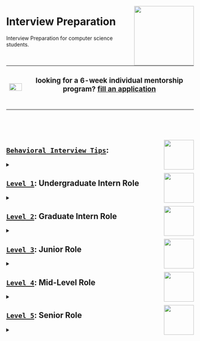 <a href="/README.md"><img align="right" width="160" src="/logos/interview-preparation.png"></img></a>

# Interview Preparation
Interview Preparation for computer science students.

<table>
    <tbody>
<tr>
<td align="center" width="10%"><a href="https://github.com/cs-MohamedAyman/cs-MohamedAyman/blob/master/mentorship-programs/README.md"><img src="https://github.com/cs-MohamedAyman/cs-MohamedAyman/blob/master/repos-icons/announcement.png" width="100%"></img></a></td>
<td align="center" width="90%"><h3>looking for a 6-week individual mentorship program? <a href="https://github.com/cs-MohamedAyman/cs-MohamedAyman/blob/master/mentorship-programs/README.md">fill an application</a></h3><br></td>
</tr>
    </tbody>
</table>

<br><br><br>

<a href="/tips/README.md"><img align="right" width="80" src="/logos/tips.png"></img></a>

## [`Behavioral Interview Tips`](/tips/README.md):

<details>
    <summary></summary>
    <br>
<table>
</table>
</details>

<a href="/level-1/README.md"><img align="right" width="80" src="/logos/level-1.png"></img></a>

## [`Level 1`](/level-1/README.md): Undergraduate Intern Role

<details>
    <summary></summary>
    <br>
<table>
</table>
</details>

<a href="/level-2/README.md"><img align="right" width="80" src="/logos/level-2.png"></img></a>

## [`Level 2`](/level-2/README.md): Graduate Intern Role

<details>
    <summary></summary>
    <br>
<table>
</table>
</details>

<a href="/level-3/README.md"><img align="right" width="80" src="/logos/level-3.png"></img></a>

## [`Level 3`](/level-3/README.md): Junior Role

<details>
    <summary></summary>
    <br>
<table>
</table>
</details>

<a href="/level-4/README.md"><img align="right" width="80" src="/logos/level-4.png"></img></a>

## [`Level 4`](/level-4/README.md): Mid-Level Role

<details>
    <summary></summary>
    <br>
<table>
</table>
</details>

<a href="/level-5/README.md"><img align="right" width="80" src="/logos/level-5.png"></img></a>

## [`Level 5`](/level-5/README.md): Senior Role

<details>
    <summary></summary>
    <br>
<table>
</table>
</details>
